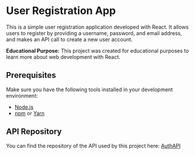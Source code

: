# User Registration App

This is a simple user registration application developed with React. It allows users to register by providing a username, password, and email address, and makes an API call to create a new user account.

**Educational Purpose:** This project was created for educational purposes to learn more about web development with React.

## Prerequisites

Make sure you have the following tools installed in your development environment:

- [Node.js](https://nodejs.org/)
- [npm](https://www.npmjs.com/) or [Yarn](https://yarnpkg.com/)

## API Repository
You can find the repository of the API used by this project here: [AuthAPI](https://github.com/iuriorlandi/AuthAPI)
